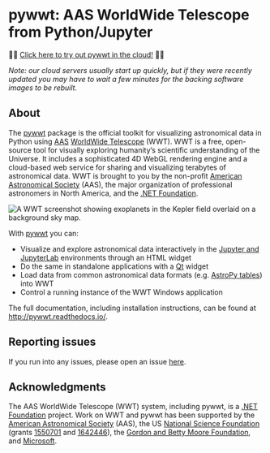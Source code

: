 # pywwt: AAS WorldWide Telescope from Python/Jupyter

🚀🚀 [Click here to try out pywwt in the cloud!][go-cloud] 🚀🚀

[go-cloud]: https://mybinder.org/v2/gh/WorldWideTelescope/pywwt-notebooks/master?urlpath=lab/tree/Start%20Here.ipynb

*Note: our cloud servers usually start up quickly, but if they were recently
updated you may have to wait a few minutes for the backing software images to be
rebuilt.*

## About

The [pywwt] package is the official toolkit for visualizing astronomical data in
Python using [AAS][aas] [WorldWide Telescope][wwt] (WWT). WWT is a free,
open-source tool for visually exploring humanity’s scientific understanding of
the Universe. It includes a sophisticated 4D WebGL rendering engine and a
cloud-based web service for sharing and visualizing terabytes of astronomical
data. WWT is brought to you by the non-profit [American Astronomical Society][aas]
(AAS), the major organization of professional astronomers in North America, and
the [.NET Foundation][dnf].

[pywwt]: https://pywwt.readthedocs.io/
[aas]: https://aas.org/
[wwt]: http://www.worldwidetelescope.org/home
[dnf]: https://dotnetfoundation.org/

![A WWT screenshot showing exoplanets in the Kepler field overlaid on a background sky map.](docs/images/data_layers_kepler.png "Kepler exoplanets in pywwt")

With [pywwt] you can:

* Visualize and explore astronomical data interactively in the [Jupyter and
  JupyterLab][jupyter] environments through an HTML widget
* Do the same in standalone applications with a [Qt][qt] widget
* Load data from common astronomical data formats (e.g. [AstroPy
  tables][tables]) into WWT
* Control a running instance of the WWT Windows application

[jupyter]: https://jupyter.org/
[qt]: https://www.qt.io/
[tables]: https://docs.astropy.org/en/stable/table/

The full documentation, including installation instructions, can be found at
<http://pywwt.readthedocs.io/>.


## Reporting issues

If you run into any issues, please open an issue [here](https://github.com/WorldWideTelescope/pywwt/issues).


## Acknowledgments

The AAS WorldWide Telescope (WWT) system, including pywwt, is a [.NET
Foundation][dnf] project. Work on WWT and pywwt has been supported by the
[American Astronomical Society][aas] (AAS), the US [National Science Foundation][nsf]
(grants [1550701] and [1642446]), the [Gordon and Betty Moore Foundation][moore], and
[Microsoft][msft].

[nsf]: https://www.nsf.gov/
[1550701]: https://www.nsf.gov/awardsearch/showAward?AWD_ID=1550701
[1642446]: https://www.nsf.gov/awardsearch/showAward?AWD_ID=1642446
[moore]: https://www.moore.org/
[msft]: https://microsoft.com/
